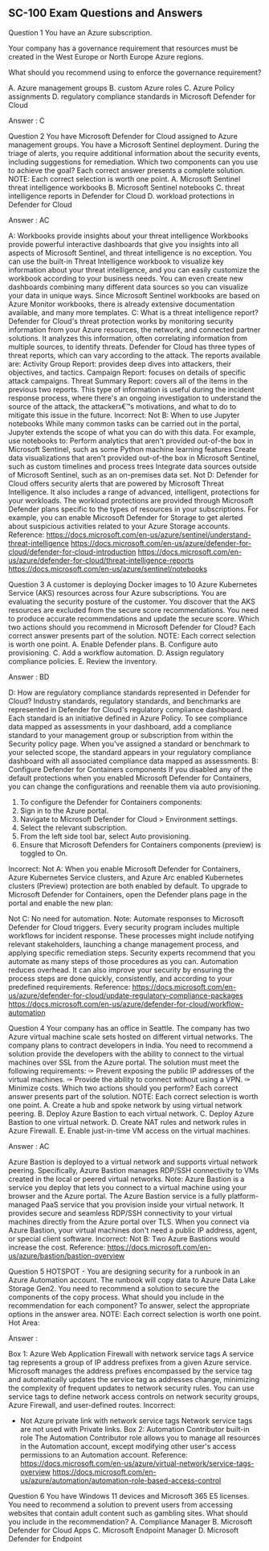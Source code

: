 ## SC-100 Exam Questions and Answers

Question 1
You have an Azure subscription.

Your company has a governance requirement that resources must be created in the West Europe or North Europe Azure regions.

What should you recommend using to enforce the governance requirement?

A. Azure management groups
B. custom Azure roles
C. Azure Policy assignments
D. regulatory compliance standards in Microsoft Defender for Cloud

Answer : C

Question 2
You have Microsoft Defender for Cloud assigned to Azure management groups.
You have a Microsoft Sentinel deployment.
During the triage of alerts, you require additional information about the security events, including suggestions for remediation.
Which two components can you use to achieve the goal? Each correct answer presents a complete solution.
NOTE: Each correct selection is worth one point.
A. Microsoft Sentinel threat intelligence workbooks
B. Microsoft Sentinel notebooks
C. threat intelligence reports in Defender for Cloud
D. workload protections in Defender for Cloud


Answer : AC

A: Workbooks provide insights about your threat intelligence
Workbooks provide powerful interactive dashboards that give you insights into all aspects of Microsoft Sentinel, and threat intelligence is no exception. You can use the built-in Threat Intelligence workbook to visualize key information about your threat intelligence, and you can easily customize the workbook according to your business needs. You can even create new dashboards combining many different data sources so you can visualize your data in unique ways. Since
Microsoft Sentinel workbooks are based on Azure Monitor workbooks, there is already extensive documentation available, and many more templates.
C: What is a threat intelligence report?
Defender for Cloud's threat protection works by monitoring security information from your Azure resources, the network, and connected partner solutions. It analyzes this information, often correlating information from multiple sources, to identify threats.
Defender for Cloud has three types of threat reports, which can vary according to the attack. The reports available are:
Activity Group Report: provides deep dives into attackers, their objectives, and tactics.
Campaign Report: focuses on details of specific attack campaigns.
Threat Summary Report: covers all of the items in the previous two reports.
This type of information is useful during the incident response process, where there's an ongoing investigation to understand the source of the attack, the attackerג€™s motivations, and what to do to mitigate this issue in the future.
Incorrect:
Not B: When to use Jupyter notebooks
While many common tasks can be carried out in the portal, Jupyter extends the scope of what you can do with this data.
For example, use notebooks to:
Perform analytics that aren't provided out-of-the box in Microsoft Sentinel, such as some Python machine learning features
Create data visualizations that aren't provided out-of-the box in Microsoft Sentinel, such as custom timelines and process trees
Integrate data sources outside of Microsoft Sentinel, such as an on-premises data set.
Not D: Defender for Cloud offers security alerts that are powered by Microsoft Threat Intelligence. It also includes a range of advanced, intelligent, protections for your workloads. The workload protections are provided through Microsoft Defender plans specific to the types of resources in your subscriptions. For example, you can enable Microsoft Defender for Storage to get alerted about suspicious activities related to your Azure Storage accounts.
Reference:
https://docs.microsoft.com/en-us/azure/sentinel/understand-threat-intelligence https://docs.microsoft.com/en-us/azure/defender-for-cloud/defender-for-cloud-introduction https://docs.microsoft.com/en-us/azure/defender-for-cloud/threat-intelligence-reports https://docs.microsoft.com/en-us/azure/sentinel/notebooks

Question 3
A customer is deploying Docker images to 10 Azure Kubernetes Service (AKS) resources across four Azure subscriptions.
You are evaluating the security posture of the customer.
You discover that the AKS resources are excluded from the secure score recommendations.
You need to produce accurate recommendations and update the secure score.
Which two actions should you recommend in Microsoft Defender for Cloud? Each correct answer presents part of the solution.
NOTE: Each correct selection is worth one point.
A. Enable Defender plans.
B. Configure auto provisioning.
C. Add a workflow automation.
D. Assign regulatory compliance policies.
E. Review the inventory.


Answer : BD

D: How are regulatory compliance standards represented in Defender for Cloud?
Industry standards, regulatory standards, and benchmarks are represented in Defender for Cloud's regulatory compliance dashboard. Each standard is an initiative defined in Azure Policy.
To see compliance data mapped as assessments in your dashboard, add a compliance standard to your management group or subscription from within the
Security policy page.
When you've assigned a standard or benchmark to your selected scope, the standard appears in your regulatory compliance dashboard with all associated compliance data mapped as assessments.
B: Configure Defender for Containers components
If you disabled any of the default protections when you enabled Microsoft Defender for Containers, you can change the configurations and reenable them via auto provisioning.
1. To configure the Defender for Containers components:
2. Sign in to the Azure portal.
3. Navigate to Microsoft Defender for Cloud > Environment settings.
4. Select the relevant subscription.
5. From the left side tool bar, select Auto provisioning.
6. Ensure that Microsoft Defenders for Containers components (preview) is toggled to On.



Incorrect:
Not A: When you enable Microsoft Defender for Containers, Azure Kubernetes Service clusters, and Azure Arc enabled Kubernetes clusters (Preview) protection are both enabled by default.
To upgrade to Microsoft Defender for Containers, open the Defender plans page in the portal and enable the new plan:


Not C: No need for automation.
Note: Automate responses to Microsoft Defender for Cloud triggers.
Every security program includes multiple workflows for incident response. These processes might include notifying relevant stakeholders, launching a change management process, and applying specific remediation steps. Security experts recommend that you automate as many steps of those procedures as you can.
Automation reduces overhead. It can also improve your security by ensuring the process steps are done quickly, consistently, and according to your predefined requirements.
Reference:
https://docs.microsoft.com/en-us/azure/defender-for-cloud/update-regulatory-compliance-packages https://docs.microsoft.com/en-us/azure/defender-for-cloud/workflow-automation

Question 4
Your company has an office in Seattle.
The company has two Azure virtual machine scale sets hosted on different virtual networks.
The company plans to contract developers in India.
You need to recommend a solution provide the developers with the ability to connect to the virtual machines over SSL from the Azure portal. The solution must meet the following requirements:
✑ Prevent exposing the public IP addresses of the virtual machines.
✑ Provide the ability to connect without using a VPN.
✑ Minimize costs.
Which two actions should you perform? Each correct answer presents part of the solution.
NOTE: Each correct selection is worth one point.
A. Create a hub and spoke network by using virtual network peering.
B. Deploy Azure Bastion to each virtual network.
C. Deploy Azure Bastion to one virtual network.
D. Create NAT rules and network rules in Azure Firewall.
E. Enable just-in-time VM access on the virtual machines.


Answer : AC

Azure Bastion is deployed to a virtual network and supports virtual network peering. Specifically, Azure Bastion manages RDP/SSH connectivity to VMs created in the local or peered virtual networks.
Note: Azure Bastion is a service you deploy that lets you connect to a virtual machine using your browser and the Azure portal. The Azure Bastion service is a fully platform-managed PaaS service that you provision inside your virtual network. It provides secure and seamless RDP/SSH connectivity to your virtual machines directly from the Azure portal over TLS. When you connect via Azure Bastion, your virtual machines don't need a public IP address, agent, or special client software.
Incorrect:
Not B: Two Azure Bastions would increase the cost.
Reference:
https://docs.microsoft.com/en-us/azure/bastion/bastion-overview

Question 5
HOTSPOT -
You are designing security for a runbook in an Azure Automation account. The runbook will copy data to Azure Data Lake Storage Gen2.
You need to recommend a solution to secure the components of the copy process.
What should you include in the recommendation for each component? To answer, select the appropriate options in the answer area.
NOTE: Each correct selection is worth one point.
Hot Area:



Answer : 

Box 1: Azure Web Application Firewall with network service tags
A service tag represents a group of IP address prefixes from a given Azure service. Microsoft manages the address prefixes encompassed by the service tag and automatically updates the service tag as addresses change, minimizing the complexity of frequent updates to network security rules.
You can use service tags to define network access controls on network security groups, Azure Firewall, and user-defined routes.
Incorrect:
* Not Azure private link with network service tags
Network service tags are not used with Private links.
Box 2: Automation Contributor built-in role
The Automation Contributor role allows you to manage all resources in the Automation account, except modifying other user's access permissions to an
Automation account.
Reference:
https://docs.microsoft.com/en-us/azure/virtual-network/service-tags-overview https://docs.microsoft.com/en-us/azure/automation/automation-role-based-access-control

Question 6
You have Windows 11 devices and Microsoft 365 E5 licenses.
You need to recommend a solution to prevent users from accessing websites that contain adult content such as gambling sites.
What should you include in the recommendation?
A. Compliance Manager
B. Microsoft Defender for Cloud Apps
C. Microsoft Endpoint Manager
D. Microsoft Defender for Endpoint



